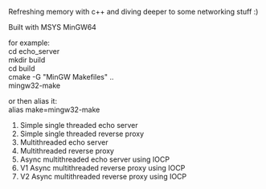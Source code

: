 
Refreshing memory with c++ and diving deeper to some networking stuff :)

Built with MSYS MinGW64

for example:\
cd echo_server\
mkdir build\
cd build\
cmake -G "MinGW Makefiles" ..\
mingw32-make

or then alias it:\
alias make=mingw32-make


1) Simple single threaded echo server
2) Simple single threaded reverse proxy
3) Multithreaded echo server
4) Multithreaded reverse proxy
5) Async multithreaded echo server using IOCP
6) V1 Async multithreaded reverse proxy using IOCP
7) V2 Async multithreaded reverse proxy using IOCP
